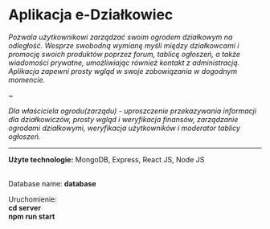 <h1>Aplikacja e-Działkowiec</h1> 
 <em> 

<p>Pozwala użytkownikowi zarządzać swoim ogrodem działkowym na odległość. Wesprze swobodną wymianę myśli między działkowcami i promocję swoich produktów poprzez forum, tablicę ogłoszeń, a także wiadomości prywatne, umożliwiając również kontakt z administracją. Aplikacja zapewni prosty wgląd w swoje zobowiązania w dogodnym momencie. </p>
~
<p>Dla właściciela ogrodu(zarządu) - uproszczenie przekazywania informacji dla działkowiczów, prosty wgląd i weryfikacja finansów, zarządzanie ogrodami działkowymi, weryfikacja użytkowników i moderator tablicy ogłoszeń.
 </p></em> 
 
 <hr>
 
<b>Użyte technologie:</b> MongoDB, Express, React JS, Node JS

<br>
Database name:
<b>database</b>
  
Uruchomienie: 
<br>
<b>cd server</b>
<br>
<b>npm run start<b/>
